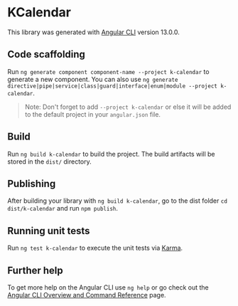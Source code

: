 # KCalendar

This library was generated with [Angular CLI](https://github.com/angular/angular-cli) version 13.0.0.

## Code scaffolding

Run `ng generate component component-name --project k-calendar` to generate a new component. You can also use `ng generate directive|pipe|service|class|guard|interface|enum|module --project k-calendar`.
> Note: Don't forget to add `--project k-calendar` or else it will be added to the default project in your `angular.json` file. 

## Build

Run `ng build k-calendar` to build the project. The build artifacts will be stored in the `dist/` directory.

## Publishing

After building your library with `ng build k-calendar`, go to the dist folder `cd dist/k-calendar` and run `npm publish`.

## Running unit tests

Run `ng test k-calendar` to execute the unit tests via [Karma](https://karma-runner.github.io).

## Further help

To get more help on the Angular CLI use `ng help` or go check out the [Angular CLI Overview and Command Reference](https://angular.io/cli) page.
